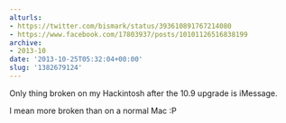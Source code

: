 ```yaml
---
alturls:
- https://twitter.com/bismark/status/393610891767214080
- https://www.facebook.com/17803937/posts/10101126516838199
archive:
- 2013-10
date: '2013-10-25T05:32:04+00:00'
slug: '1382679124'
---
```


Only thing broken on my Hackintosh after the 10.9 upgrade is iMessage.

I mean more broken than on a normal Mac :P


